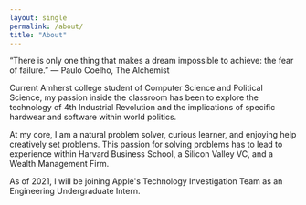 ```yaml
---
layout: single
permalink: /about/
title: "About"
---
```

“There is only one thing that makes a dream impossible to achieve: the fear of failure.” 
― Paulo Coelho, The Alchemist

Current Amherst college student of Computer Science and Political Science, my passion inside the classroom has been to explore the technology of 4th Industrial Revolution and the implications of specific hardwear and software within world politics.

At my core, I am a natural problem solver, curious learner, and enjoying help creatively set problems. This passion for solving problems has to lead to experience within Harvard Business School, a Silicon Valley VC, and a Wealth Management Firm.  

As of 2021, I will be joining Apple's Technology Investigation Team as an Engineering Undergraduate Intern. 
